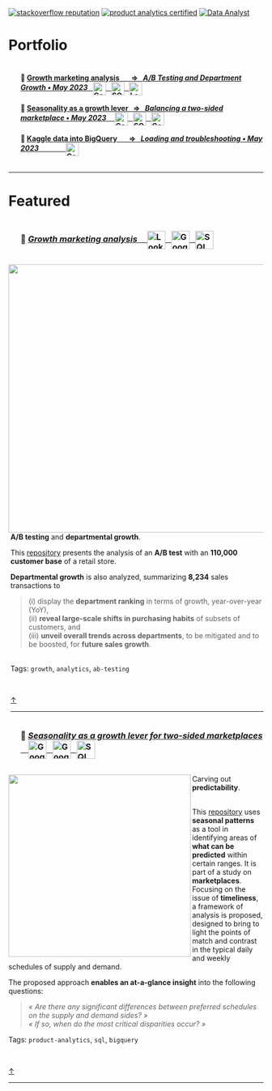 <!-- ----------------------------------------------------------------------------------------------------------------------------------- -->
<!--
**IsisSantosCosta/IsisSantosCosta** is a ✨ _special_ ✨ repository because its `README.md` (this file) appears on your GitHub profile.

Here are some ideas to get you started:

- 🔭 I’m currently working on ...
- 🌱 I’m currently learning ...
- 👯 I’m looking to collaborate on ...
- 🤔 I’m looking for help with ...
- 💬 Ask me about ...
- 📫 How to reach me: ...
- 😄 Pronouns: ...
- ⚡ Fun fact: ...
-->
<!-- ----------------------------------------------------------------------------------------------------------------------------------- -->
<!-- Intro -->

<!-- [![portfolio stars](https://img.shields.io/github/stars/isis-santos-costa?style=social)](https://github.com/isis-santos-costa/) -->
<!-- [![🔥 freeCodeCamp points](https://img.shields.io/freecodecamp/points/isis-santos-costa?label=%F0%9F%94%A5%20freeCodeCamp%20points)](https://www.freecodecamp.org/isis-santos-costa/) -->
<!-- ![profile views](https://komarev.com/ghpvc/?username=isis-santos-costa&label=profile+views&color=aaaaaa) -->
<!-- [![commit activity](https://img.shields.io/github/commit-activity/m/isis-santos-costa/when-riders-meet-drivers?label=commit%20activity%20%28portfolio%29)](https://github.com/isis-santos-costa/when-riders-meet-drivers/) -->

[![stackoverflow reputation](https://img.shields.io/stackexchange/stackoverflow/r/7865030?color=brightgreen)](https://stackoverflow.com/users/7865030/isis-santos-costa/)
[![product analytics certified](https://img.shields.io/badge/product%20analytics%20certified-%F0%9F%8E%93-fff)](https://www.credly.com/badges/04d9aa52-5b65-41e3-8fa3-ba34cf279790)
[![Data Analyst](https://img.shields.io/badge/%20data%20analyst-%E2%98%95-purple)](https://www.linkedin.com/in/isis-santos-costa/)   

<!-- ----------------------------------------------------------------------------------------------------------------------------------- -->
<!-- Hi --> 
<!-- ```  

 👋 Hi! I'm Isis • interested in 💬 product data | b2b saas | plg 🧘 yoga 🌲 being outdoors with Lili 🐕  

``` -->

<!-- ----------------------------------------------------------------------------------------------------------------------------------- -->
<!-- Portfolio --> 
# Portfolio  
 
<div id="user-content-toc"><ul><summary><h4 style="display: inline-block;"> 
     📌 <a href='https://github.com/isis-santos-costa/growth-marketing/'>
      Growth marketing analysis &nbsp;&nbsp;&nbsp;&nbsp;&nbsp; ⇒ &nbsp; <i>A/B Testing and Department Growth • May 2023</i>
      &nbsp;&nbsp;<img src='img/Google-BigQuery.png' height=26 alt='Google BigQuery' valign='middle'></img>
      &nbsp;&nbsp;<img src='img/SQL.png'             height=26 alt='SQL'             valign='middle'></img>
      &nbsp;&nbsp;<img src='img/Looker-Studio.png'   height=26 alt='Looker Studio'   valign='middle'></img>
     </a><br><br>
     📌 <a href='https://github.com/isis-santos-costa/when-riders-meet-drivers/blob/main/data-analysis.md'>
      Seasonality as a growth lever &nbsp; ⇒ &nbsp; <i>Balancing a two-sided marketplace • May 2023</i>
      &nbsp;
      &nbsp;&nbsp;<img src='img/Google-BigQuery.png' height=26 alt='Google BigQuery' valign='middle'></img>
      &nbsp;&nbsp;<img src='img/SQL.png'             height=26 alt='SQL'             valign='middle'></img>
      &nbsp;&nbsp;<img src='img/Google-Sheets.png'   height=26 alt='Google Sheets'   valign='middle'></img>
     </a><br><br>
     📌 <a href='https://github.com/isis-santos-costa/kaggle-datasets-in-bigquery/'>
      Kaggle data into BigQuery &nbsp;&nbsp;&nbsp;&nbsp;&nbsp; ⇒ &nbsp; <i>Loading and troubleshooting • May 2023</i>
      &nbsp;&nbsp;&nbsp;&nbsp;&nbsp;&nbsp;&nbsp;&nbsp;&nbsp;&nbsp;&nbsp;&nbsp;
      &nbsp;&nbsp;<img src='img/Google-BigQuery.png' height=26 alt='Google BigQuery' valign='middle'></img>
     </a>
</h4></summary></ul></div>

___

<!-- ----------------------------------------------------------------------------------------------------------------------------------- -->
# Featured

<!-- ----------------------------------------------------------------------------------------------------------------------------------- -->
<!-- Featured # 1 --> 
<!-- growth-marketing -->

<div id="user-content-toc"><ul><summary><h3 style="display: inline-block;"> 
     📍 <a href='https://github.com/isis-santos-costa/growth-marketing/'>
 <i>Growth marketing analysis</i> &nbsp;
&nbsp;&nbsp;<img src='img/Looker-Studio.png'   height=36 alt='Looker Studio'   valign='middle'></img>
&nbsp;&nbsp;<img src='img/Google-BigQuery.png' height=36 alt='Google BigQuery' valign='middle'></img>
&nbsp;&nbsp;<img src='img/SQL.png'             height=36 alt='SQL'             valign='middle'></img>
     </a></h3></summary>
</ul></div>

<img src='img/department-growth.gif' width=530 align='left'>
<img width=1 height=397 align='left'> <!-- As the padding around a gif is zero, this 'zero width' image was added to let the text breath -->

**A/B testing** and **departmental growth**.  <br>  

This <a href='https://github.com/isis-santos-costa/growth-marketing/'>repository</a> presents the analysis of an <b>A/B test</b> with an <b>110,000 customer base</b> of a retail store.<br>

<b>Departmental growth</b> is also analyzed, summarizing <b>8,234</b> sales transactions to 
> (i) display the <b>department ranking</b> in terms of growth, year-over-year (YoY),  
> (ii) <b>reveal large-scale shifts in purchasing habits</b> of subsets of customers, and  
> (iii) <b>unveil overall trends across departments</b>, to be mitigated and to be boosted, for <b>future sales growth</b>.

<br>Tags: `growth`, `analytics`, `ab-testing`  

<br>

[↑](#portfolio)

___

<!-- ----------------------------------------------------------------------------------------------------------------------------------- -->
<!-- Featured # 2 --> 
<!-- when-riders-meet-drivers -->

<div id="user-content-toc"><ul><summary><h3 style="display: inline-block;"> 
     📍 <a href='https://github.com/isis-santos-costa/when-riders-meet-drivers/blob/main/data-analysis.md'>
 <i>Seasonality as a growth lever for two-sided marketplaces</i> &nbsp;
&nbsp;&nbsp;<img src='img/Google-Sheets.png'   height=36 alt='Google Sheets'   valign='middle'></img>
&nbsp;&nbsp;<img src='img/Google-BigQuery.png' height=36 alt='Google BigQuery' valign='middle'></img>
&nbsp;&nbsp;<img src='img/SQL.png'             height=36 alt='SQL'             valign='middle'></img>
     </a></h3></summary>
</ul></div>

<img src="https://github.com/isis-santos-costa/isis-santos-costa/assets/58894233/0f0291ad-678f-4691-af00-4a7caf108eef" width=360 align='left'>

Carving out <b>predictability</b>.  <br><br>  
   
This [repository](https://github.com/isis-santos-costa/when-riders-meet-drivers/blob/main/data-analysis.md) uses **seasonal patterns** as a tool in identifying areas of **what can be predicted** within certain ranges. It is part of a study on **marketplaces**. Focusing on the issue of **timeliness**, a framework of analysis is proposed, designed to bring to light the points of match and contrast in the typical daily and weekly schedules of supply and demand.  

The proposed approach **enables an at-a-glance insight** into the following questions:  

> <i> « Are there any significant differences between preferred schedules on the supply and demand sides? » </i>  
> <i> « If so, when do the most critical disparities occur? » </i>

Tags: `product-analytics`, `sql`, `bigquery`  

<br>

[↑](#portfolio)

___

<!-- ----------------------------------------------------------------------------------------------------------------------------------- -->



